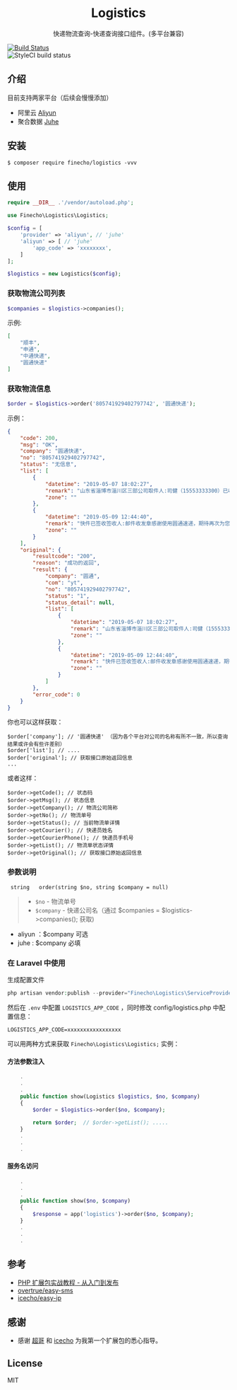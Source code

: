 <h1 align="center">Logistics</h1>

<p align="center">快递物流查询-快递查询接口组件。(多平台兼容)</p>	

 [![Build Status](https://travis-ci.org/finecho/logistics.svg?branch=master)](https://travis-ci.org/finecho/logistics)	
![StyleCI build status](https://github.styleci.io/repos/185047335/shield) 	

## 介绍
 
 目前支持两家平台（后续会慢慢添加）
 
 * 阿里云 [Aliyun](https://homenew.console.aliyun.com/)
 * 聚合数据 [Juhe](https://www.juhe.cn/docs/api/id/43)

 
## 安装	

```
$ composer require finecho/logistics -vvv	
```	

## 使用	

```php	
require __DIR__ .'/vendor/autoload.php';

use Finecho\Logistics\Logistics;

$config = [
    'provider' => 'aliyun', // 'juhe'
    'aliyun' => [ // 'juhe'
        'app_code' => 'xxxxxxxx',
    ]
];

$logistics = new Logistics($config);
```	

###  获取物流公司列表
 
```php	
$companies = $logistics->companies();	
```	

示例:

```json
[
    "顺丰",
    "申通",
    "中通快递",
    "圆通快递"
]
```

###  获取物流信息	

```php	
$order = $logistics->order('805741929402797742', '圆通快递');
```

示例：	

```json	
{
    "code": 200,
    "msg": "OK",
    "company": "圆通快递",
    "no": "805741929402797742",
    "status": "无信息",
    "list": [
        {
            "datetime": "2019-05-07 18:02:27",
            "remark": "山东省淄博市淄川区三部公司取件人:司健（15553333300）已收件",
            "zone": ""
        },
        {
            "datetime": "2019-05-09 12:44:40",
            "remark": "快件已签收签收人:邮件收发章感谢使用圆通速递，期待再次为您服务",
            "zone": ""
        }
    ],
    "original": {
        "resultcode": "200",
        "reason": "成功的返回",
        "result": {
            "company": "圆通",
            "com": "yt",
            "no": "805741929402797742",
            "status": "1",
            "status_detail": null,
            "list": [
                {
                    "datetime": "2019-05-07 18:02:27",
                    "remark": "山东省淄博市淄川区三部公司取件人:司健（15553333300）已收件",
                    "zone": ""
                },
                {
                    "datetime": "2019-05-09 12:44:40",
                    "remark": "快件已签收签收人:邮件收发章感谢使用圆通速递，期待再次为您服务",
                    "zone": ""
                }
            ]
        },
        "error_code": 0
    }
}
```	
你也可以这样获取：

```
$order['company']; // '圆通快递' （因为各个平台对公司的名称有所不一致，所以查询结果或许会有些许差别）
$order['list']; // ....
$order['original']; // 获取接口原始返回信息
...

```

或者这样：

```
$order->getCode(); // 状态码
$order->getMsg(); // 状态信息
$order->getCompany(); // 物流公司简称
$order->getNo(); // 物流单号
$order->getStatus(); // 当前物流单详情
$order->getCourier(); // 快递员姓名
$order->getCourierPhone(); // 快递员手机号
$order->getList(); // 物流单状态详情
$order->getOriginal(); // 获取接口原始返回信息
```


### 参数说明	

```	
 string   order(string $no, string $company = null)	

```
> - `$no` - 物流单号	
> - `$company` - 快递公司名（通过 $companies = $logistics->companies(); 获取)

* aliyun ：$company 可选
* juhe : $company 必填

### 在 Laravel 中使用	

生成配置文件

```PHP
php artisan vendor:publish --provider="Finecho\Logistics\ServiceProvider"
```

然后在 `.env` 中配置 `LOGISTICS_APP_CODE` ，同时修改 config/logistics.php 中配置信息：	

```env	
LOGISTICS_APP_CODE=xxxxxxxxxxxxxxxxx	
```

可以用两种方式来获取 `Finecho\Logistics\Logistics;` 实例：	

#### 方法参数注入	

```php	
    .	
    .	
    .	
    public function show(Logistics $logistics, $no, $company) 	
    {	
        $order = $logistics->order($no, $company);
        
        return $order;	// $order->getList(); .....
    }	
    .	
    .	
    .	
```	

#### 服务名访问	

```php	
    .	
    .	
    .	
    public function show($no, $company) 	
    {	
        $response = app('logistics')->order($no, $company);	
    }	
    .	
    .	
    .
 ```	

## 参考	

- [PHP 扩展包实战教程 - 从入门到发布](https://learnku.com/courses/creating-package)	
- [overtrue/easy-sms](https://github.com/overtrue/easy-sms)	
- [icecho/easy-ip](https://github.com/icecho/easy-ip)	

## 感谢

- 感谢 [超哥](https://github.com/overtrue) 和 [icecho](https://github.com/icecho) 为我第一个扩展包的悉心指导。

## License	

MIT